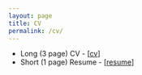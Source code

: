 ```yaml
---
layout: page
title: CV
permalink: /cv/
---
```


* Long (3 page) CV - \[[cv](../cv_jul20.pdf)\]
* Short (1 page) Resume - \[[resume](../resume_jul20.pdf)\]

